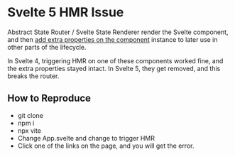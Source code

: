 # Svelte 5 HMR Issue

Abstract State Router / Svelte State Renderer render the Svelte component, and then [add extra properties on the component](https://github.com/TehShrike/svelte-state-renderer/blob/master/index.svelte.js#L39-L40) instance to later use in other parts of the lifecycle.

In Svelte 4, triggering HMR on one of these components worked fine, and the extra properties stayed intact. In Svelte 5, they get removed, and this breaks the router.

## How to Reproduce

- git clone
- npm i
- npx vite
- Change App.svelte and change to trigger HMR
- Click one of the links on the page, and you will get the error.
